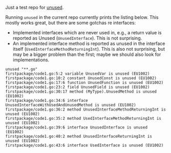 
Just a test repo for [unused](https://github.com/bep/Unused).

Running `unused` in the current repo currently prints the listing below. This mostly works great, but there are some gotchas re interfaces:

* Implemented interfaces which are never used in, e.g., a return value is reported as Unused (`UnusedInterface`). This is not surprising.
* An implemented interface method is reported as unused in the interface itself (`UsedInterfaceMethodReturningInt`). This is also not surprising, but may be a bigger problem than the first; maybe we should also look for implementations.

```
unused "**.go"                                                                                                                                                                
firstpackage/code1.go:5:2 variable UnusedVar is unused (EU1002)
firstpackage/code1.go:10:2 constant UnusedConst is unused (EU1002)
firstpackage/code1.go:17:6 function UnusedFunction is unused (EU1002)
firstpackage/code1.go:23:2 field UnusedField is unused (EU1002)
firstpackage/code1.go:30:17 method (MyType).UnusedMethod is unused (EU1002)
firstpackage/code1.go:34:6 interface UnusedInterfaceWithUsedAndUnusedMethod is unused (EU1002)
firstpackage/code1.go:36:2 method UnusedInterfaceMethodReturningInt is unused (EU1002)
firstpackage/code1.go:35:2 method UsedInterfaceMethodReturningInt is unused (EU1002)
firstpackage/code1.go:39:6 interface UnusedInterface is unused (EU1002)
firstpackage/code1.go:40:2 method UnusedInterfaceReturningInt is unused (EU1002)
firstpackage/code1.go:43:6 interface UsedInterface is unused (EU1002)
```
